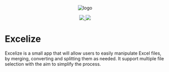 <div align='center'>
     
<img src="https://github.com/kbkozlev/Excelize/blob/master/.github/Excelize1.png" alt="logo"><br/>

<a href="https://github.com/kbkozlev/PyBATins/blob/master/LICENSE.md" alt="License">
  <img src="https://img.shields.io/github/license/kbkozlev/PyBATins?color=blue&style=for-the-badge" />
</a>

<a href="https://github.com/kbkozlev/PyBATins/releases" alt="GitHub release">
  <img src="https://img.shields.io/github/v/release/kbkozlev/PyBATins?color=blue&style=for-the-badge" />
</a>
     
</div>

# Excelize
Excelize is a small app that will allow users to easily manipulate Excel files, by merging, converting and splitting them as needed. 
It support multiple file selection with the aim to simplify the process.
